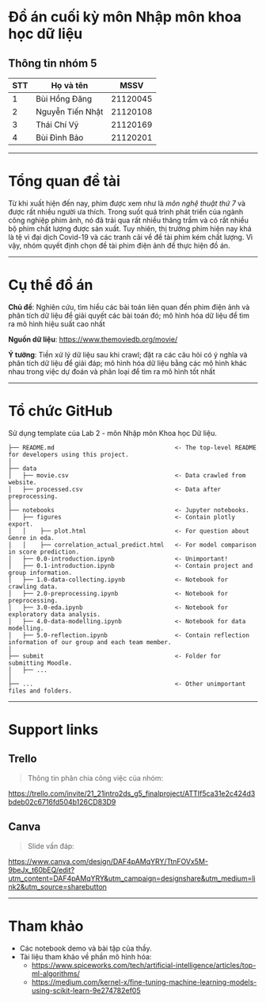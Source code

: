 # Đồ án cuối kỳ môn Nhập môn khoa học dữ liệu
## Thông tin nhóm 5

| **STT** | **Họ và tên** | **MSSV** |
|-------|---------------|---------|
| 1     | Bùi Hồng Đăng   | 21120045|
| 2     | Nguyễn Tiến Nhật | 21120108|
| 3     | Thái Chí Vỹ      | 21120169|
| 4     | Bùi Đình Bảo     | 21120201|
  
---
# Tổng quan đề tài
Từ khi xuất hiện đến nay, phim được xem như là *môn nghệ thuật thứ 7* và được rất nhiều người ưa thích. Trong suốt quá trình phát triển của ngành công nghiệp phim ảnh, nó đã trải qua rất nhiều thăng trầm và có rất nhiều bộ phim chất lượng được sản xuất. Tuy nhiên, thị trường phim hiện nay khá là tệ vì đại dịch Covid-19 và các tranh cãi về đề tài phim kém chất lượng. Vì vậy, nhóm quyết định chọn đề tài phim điện ảnh để thực hiện đồ án.

---
# Cụ thể đồ án

**Chủ đề**: Nghiên cứu, tìm hiểu các bài toán liên quan đến phim điện ảnh và phân tích dữ liệu để giải quyết các bài toán đó; mô hình hóa dữ liệu để tìm ra mô hình hiệu suất cao nhất

**Nguồn dữ liệu**: https://www.themoviedb.org/movie/

**Ý tưởng**: Tiền xử lý dữ liệu sau khi crawl; đặt ra các câu hỏi có ý nghĩa và phân tích dữ liệu để giải đáp; mô hình hóa dữ liệu bằng các mô hình khác nhau trong việc dự đoán và phân loại để tìm ra mô hình tốt nhất

---
# Tổ chức GitHub
Sử dụng template của Lab 2 - môn Nhập môn Khoa học Dữ liệu.
```
├── README.md                                  <- The top-level README for developers using this project.
│
├── data
│   ├── movie.csv                              <- Data crawled from website.
│   ├── processed.csv                          <- Data after preprocessing.
│
├── notebooks                                  <- Jupyter notebooks.
│   ├── figures                                <- Contain plotly export.
│   │    ├── plot.html                         <- For question about Genre in eda.
│   │    ├── correlation_actual_predict.html   <- For model comparison in score prediction.
│   ├── 0.0-introduction.ipynb                 <- Unimportant!
│   ├── 0.1-introduction.ipynb                 <- Contain project and group information.
│   ├── 1.0-data-collecting.ipynb              <- Notebook for crawling data.
│   ├── 2.0-preprocessing.ipynb                <- Notebook for preprocessing.
│   ├── 3.0-eda.ipynb                          <- Notebook for exploratory data analysis.
│   ├── 4.0-data-modelling.ipynb               <- Notebook for data modelling.
│   ├── 5.0-reflection.ipynb                   <- Contain reflection information of our group and each team member.
│
├── submit                                     <- Folder for submitting Moodle.
│   ├── ...
│                     
├── ...                                        <- Other unimportant files and folders.
```

---
# Support links
## Trello 
> Thông tin phân chia công việc của nhóm:
> 
https://trello.com/invite/21_21intro2ds_g5_finalproject/ATTIf5ca31e2c424d3bdeb02c6716fd504b126CD83D9
## Canva 
> Slide vấn đáp:
> 
https://www.canva.com/design/DAF4pAMqYRY/TtnFOVx5M-9beJx_t60bEQ/edit?utm_content=DAF4pAMqYRY&utm_campaign=designshare&utm_medium=link2&utm_source=sharebutton

---
# Tham khảo
- Các notebook demo và bài tập của thầy.
- Tài liệu tham khảo về phần mô hình hóa:
  - <https://www.spiceworks.com/tech/artificial-intelligence/articles/top-ml-algorithms/>
  - <https://medium.com/kernel-x/fine-tuning-machine-learning-models-using-scikit-learn-9e274782ef05>
